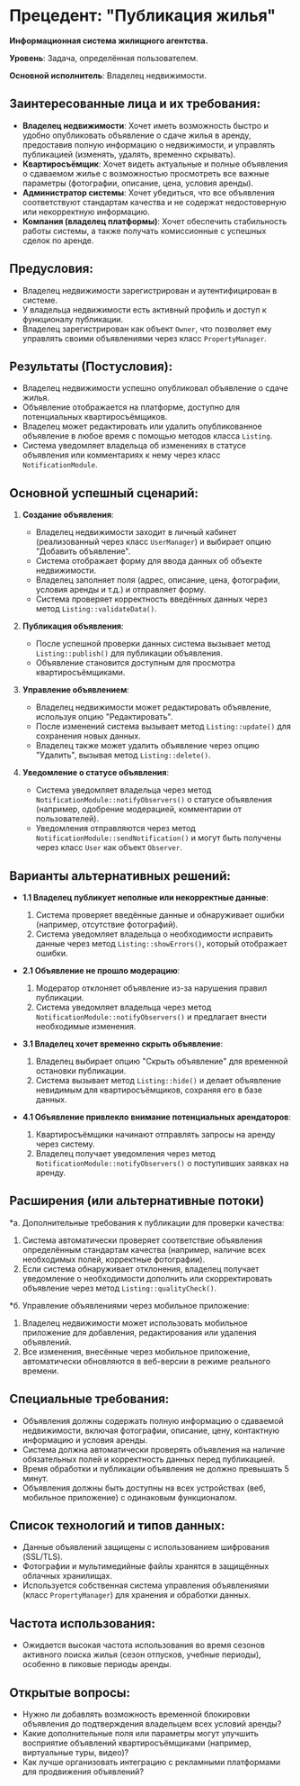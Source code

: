 # Прецедент: "Публикация жилья"

**Информационная система жилищного агентства.**

**Уровень**: Задача, определённая пользователем.

**Основной исполнитель**: Владелец недвижимости.

## Заинтересованные лица и их требования:

- **Владелец недвижимости**: Хочет иметь возможность быстро и удобно опубликовать объявление о сдаче жилья в аренду, предоставив полную информацию о недвижимости, и управлять публикацией (изменять, удалять, временно скрывать).
- **Квартиросъёмщик**: Хочет видеть актуальные и полные объявления о сдаваемом жилье с возможностью просмотреть все важные параметры (фотографии, описание, цена, условия аренды).
- **Администратор системы**: Хочет убедиться, что все объявления соответствуют стандартам качества и не содержат недостоверную или некорректную информацию.
- **Компания (владелец платформы)**: Хочет обеспечить стабильность работы системы, а также получать комиссионные с успешных сделок по аренде.

## Предусловия:

- Владелец недвижимости зарегистрирован и аутентифицирован в системе.
- У владельца недвижимости есть активный профиль и доступ к функционалу публикации.
- Владелец зарегистрирован как объект `Owner`, что позволяет ему управлять своими объявлениями через класс `PropertyManager`.

## Результаты (Постусловия):

- Владелец недвижимости успешно опубликовал объявление о сдаче жилья.
- Объявление отображается на платформе, доступно для потенциальных квартиросъёмщиков.
- Владелец может редактировать или удалить опубликованное объявление в любое время с помощью методов класса `Listing`.
- Система уведомляет владельца об изменениях в статусе объявления или комментариях к нему через класс `NotificationModule`.

## Основной успешный сценарий:

1. **Создание объявления**:
    - Владелец недвижимости заходит в личный кабинет (реализованный через класс `UserManager`) и выбирает опцию "Добавить объявление".
    - Система отображает форму для ввода данных об объекте недвижимости.
    - Владелец заполняет поля (адрес, описание, цена, фотографии, условия аренды и т.д.) и отправляет форму.
    - Система проверяет корректность введённых данных через метод `Listing::validateData()`.

2. **Публикация объявления**:
    - После успешной проверки данных система вызывает метод `Listing::publish()` для публикации объявления.
    - Объявление становится доступным для просмотра квартиросъёмщиками.

3. **Управление объявлением**:
    - Владелец недвижимости может редактировать объявление, используя опцию "Редактировать".
    - После изменений система вызывает метод `Listing::update()` для сохранения новых данных.
    - Владелец также может удалить объявление через опцию "Удалить", вызывая метод `Listing::delete()`.

4. **Уведомление о статусе объявления**:
    - Система уведомляет владельца через метод `NotificationModule::notifyObservers()` о статусе объявления (например, одобрение модерацией, комментарии от пользователей).
    - Уведомления отправляются через метод `NotificationModule::sendNotification()` и могут быть получены через класс `User` как объект `Observer`.

## Варианты альтернативных решений:

* **1.1 Владелец публикует неполные или некорректные данные**:
    1. Система проверяет введённые данные и обнаруживает ошибки (например, отсутствие фотографий).
    2. Система уведомляет владельца о необходимости исправить данные через метод `Listing::showErrors()`, который отображает ошибки.

* **2.1 Объявление не прошло модерацию**:
    1. Модератор отклоняет объявление из-за нарушения правил публикации.
    2. Система уведомляет владельца через метод `NotificationModule::notifyObservers()` и предлагает внести необходимые изменения.

* **3.1 Владелец хочет временно скрыть объявление**:
    1. Владелец выбирает опцию "Скрыть объявление" для временной остановки публикации.
    2. Система вызывает метод `Listing::hide()` и делает объявление невидимым для квартиросъёмщиков, сохраняя его в базе данных.

* **4.1 Объявление привлекло внимание потенциальных арендаторов**:
    1. Квартиросъёмщики начинают отправлять запросы на аренду через систему.
    2. Владелец получает уведомления через метод `NotificationModule::notifyObservers()` о поступивших заявках на аренду.

## Расширения (или альтернативные потоки)

*а. Дополнительные требования к публикации для проверки качества:

1. Система автоматически проверяет соответствие объявления определённым стандартам качества (например, наличие всех необходимых полей, корректные фотографии).
2. Если система обнаруживает отклонения, владелец получает уведомление о необходимости дополнить или скорректировать объявление через метод `Listing::qualityCheck()`.

*б. Управление объявлениями через мобильное приложение:

1. Владелец недвижимости может использовать мобильное приложение для добавления, редактирования или удаления объявлений.
2. Все изменения, внесённые через мобильное приложение, автоматически обновляются в веб-версии в режиме реального времени.

## Специальные требования:

- Объявления должны содержать полную информацию о сдаваемой недвижимости, включая фотографии, описание, цену, контактную информацию и условия аренды.
- Система должна автоматически проверять объявления на наличие обязательных полей и корректность данных перед публикацией.
- Время обработки и публикации объявления не должно превышать 5 минут.
- Объявления должны быть доступны на всех устройствах (веб, мобильное приложение) с одинаковым функционалом.

## Список технологий и типов данных:

- Данные объявлений защищены с использованием шифрования (SSL/TLS).
- Фотографии и мультимедийные файлы хранятся в защищённых облачных хранилищах.
- Используется собственная система управления объявлениями (класс `PropertyManager`) для хранения и обработки данных.

## Частота использования:

- Ожидается высокая частота использования во время сезонов активного поиска жилья (сезон отпусков, учебные периоды), особенно в пиковые периоды аренды.

## Открытые вопросы:

- Нужно ли добавлять возможность временной блокировки объявления до подтверждения владельцем всех условий аренды?
- Какие дополнительные поля или параметры могут улучшить восприятие объявлений квартиросъёмщиками (например, виртуальные туры, видео)?
- Как лучше организовать интеграцию с рекламными платформами для продвижения объявлений?
